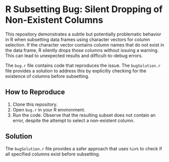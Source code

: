 # R Subsetting Bug: Silent Dropping of Non-Existent Columns

This repository demonstrates a subtle but potentially problematic behavior in R when subsetting data frames using character vectors for column selection.  If the character vector contains column names that do not exist in the data frame, R silently drops those columns without issuing a warning.  This can lead to unexpected results and difficult-to-debug errors.

The `bug.r` file contains code that reproduces the issue.  The `bugSolution.r` file provides a solution to address this by explicitly checking for the existence of columns before subsetting.

## How to Reproduce

1. Clone this repository.
2. Open `bug.r` in your R environment.
3. Run the code. Observe that the resulting subset does not contain an error, despite the attempt to select a non-existent column.

## Solution

The `bugSolution.r` file provides a safer approach that uses `%in%` to check if all specified columns exist before subsetting.